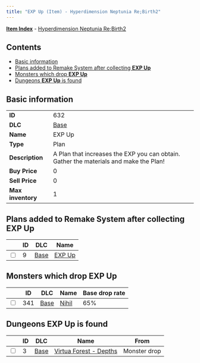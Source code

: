```yaml
---
title: "EXP Up (Item) - Hyperdimension Neptunia Re;Birth2"
---
```


[**Item Index**](/neptunia/rb2/item/index.html) - [Hyperdimension Neptunia Re;Birth2](/neptunia/rb2)

## Contents

- [Basic information](#basic-information)
- [Plans added to Remake System after collecting **EXP Up**](#plans-added-to-remake-system-after-collecting-exp-up)
- [Monsters which drop **EXP Up**](#monsters-which-drop-exp-up)
- [Dungeons **EXP Up** is found](#dungeons-exp-up-is-found)

## Basic information

|   |   |
| -- | -- |
| **ID** | 632 |
| **DLC** | [Base](/neptunia/rb2/dlc/0-base.html) |
| **Name** | EXP Up |
| **Type** | Plan |
| **Description** | A Plan that increases the EXP you can obtain. Gather the materials and make the Plan! |
| **Buy Price** | 0 |
| **Sell Price** | 0 |
| **Max inventory** | 1 |

## Plans added to Remake System after collecting **EXP Up**

|    | ID | DLC | Name |
| -- | -- | --- | ---- |
| <input type="checkbox" id="rb2-remake-0-9" class="trackbox" /> | 9 | [Base](/neptunia/rb2/dlc/0-base.html) | [EXP Up](/neptunia/rb2/remake/0-9-exp-up.html) |

## Monsters which drop **EXP Up**

|    | ID | DLC | Name | Base drop rate |
| -- | -- | --- | ---- | -------------- |
| <input type="checkbox" id="rb2-monster-0-341" class="trackbox" /> | 341 | [Base](/neptunia/rb2/dlc/0-base.html) | [Nihil](/neptunia/rb2/monster/0-341-nihil.html) | 65% |

## Dungeons **EXP Up** is found

|    | ID | DLC | Name | From |
| -- | -- | --- | ---- | ---- |
| <input type="checkbox" id="rb2-dungeon-0-3" class="trackbox" /> | 3 | [Base](/neptunia/rb2/dlc/0-base.html) | [Virtua Forest - Depths](/neptunia/rb2/dungeon/0-3-virtua-forest-depths.html) | Monster drop |